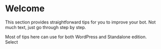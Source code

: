 # Welcome

This section provides straightforward tips for you to improve your bot. Not much text, just go through step by step.

Most of tips here can use for both WordPress and Standalone edition. Select 
